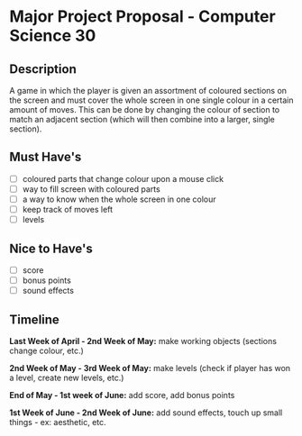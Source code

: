 # Major Project Proposal - Computer Science 30

## Description
A game in which the player is given an assortment of coloured sections on the screen and must cover the whole screen in one single colour in a certain amount of moves. This can be done by changing the colour of section to match an adjacent section (which will then combine into a larger, single section). 

## Must Have's
- [ ] coloured parts that change colour upon a mouse click
- [ ] way to fill screen with coloured parts
- [ ] a way to know when the whole screen in one colour
- [ ] keep track of moves left
- [ ] levels

## Nice to Have's
- [ ] score
- [ ] bonus points 
- [ ] sound effects

## Timeline
**Last Week of April - 2nd Week of May:** 
  make working objects (sections change colour, etc.)
  
**2nd Week of May - 3rd Week of May:**
  make levels (check if player has won a level, create new levels, etc.)

**End of May - 1st week of June:**
  add score,
  add bonus points
  
**1st Week of June - 2nd Week of June:**
  add sound effects,
  touch up small things - ex: aesthetic, etc.


